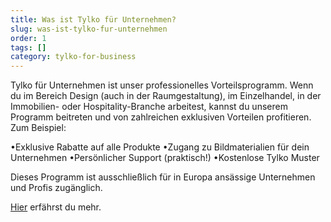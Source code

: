 ```yaml
---
title: Was ist Tylko für Unternehmen?
slug: was-ist-tylko-fur-unternehmen
order: 1
tags: []
category: tylko-for-business
---
```


Tylko für Unternehmen ist unser professionelles Vorteilsprogramm. Wenn du im Bereich Design (auch in der Raumgestaltung), im Einzelhandel, in der Immobilien- oder Hospitality-Branche arbeitest, kannst du unserem Programm beitreten und von zahlreichen exklusiven Vorteilen profitieren. Zum Beispiel:

•Exklusive Rabatte auf alle Produkte
•Zugang zu Bildmaterialien für dein Unternehmen
•Persönlicher Support (praktisch!)
•Kostenlose Tylko Muster

Dieses Programm ist ausschließlich für in Europa ansässige Unternehmen und Profis zugänglich.

[Hier](https://tylko.com/de/tylko-fur-unternehmen/) erfährst du mehr.
